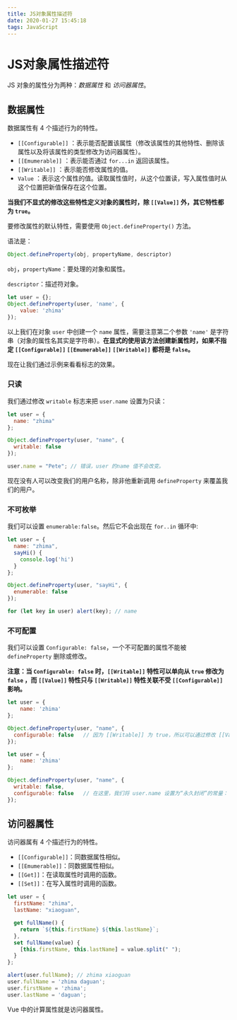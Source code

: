 ```yaml
---
title: JS对象属性描述符
date: 2020-01-27 15:45:18
tags: JavaScript
---
```


# JS对象属性描述符

JS 对象的属性分为两种：*数据属性* 和 *访问器属性*。

## 数据属性

数据属性有 4 个描述行为的特性。

- `[[Configurable]]` ：表示能否配置该属性（修改该属性的其他特性、删除该属性以及将该属性的类型修改为访问器属性）。
- `[[Emumerable]]` ：表示能否通过 `for...in` 返回该属性。
- `[[Writable]]` ：表示能否修改属性的值。
- `Value` ：表示这个属性的值。读取属性值时，从这个位置读，写入属性值时从这个位置把新值保存在这个位置。

**当我们不显式的修改这些特性定义对象的属性时，除 `[[Value]]` 外，其它特性都为 `true`。**

要修改属性的默认特性，需要使用 `Object.defineProperty()` 方法。

语法是：

```js
Object.defineProperty(obj, propertyName, descriptor)
```

`obj`，`propertyName`：要处理的对象和属性。

`descriptor`：描述符对象。

```js
let user = {};
Object.defineProperty(user, 'name', {
	value: 'zhima'
});
```

以上我们在对象 `user` 中创建一个 `name` 属性，需要注意第二个参数 `'name'` 是字符串（对象的属性名其实是字符串）。**在显式的使用该方法创建新属性时，如果不指定 `[[Configurable]]` `[[Emumerable]]` `[[Writable]]` 都将是 `false`。**

现在让我们通过示例来看看标志的效果。

### 只读

我们通过修改 `writable` 标志来把 `user.name` 设置为只读：

```javascript
let user = {
  name: "zhima"
};

Object.defineProperty(user, "name", {
  writable: false
});

user.name = "Pete";	// 错误，user 的name 值不会改变。
```

现在没有人可以改变我们的用户名称，除非他重新调用 `defineProperty` 来覆盖我们的用户。

### 不可枚举

我们可以设置 `enumerable:false`。然后它不会出现在 `for..in` 循环中:

```javascript
let user = {
  name: "zhima",
  sayHi() {
    console.log('hi')
  }
};

Object.defineProperty(user, "sayHi", {
  enumerable: false
});

for (let key in user) alert(key); // name
```

### 不可配置

我们可以设置 `Configurable: false`，一个不可配置的属性不能被 `defineProperty` 删除或修改。

**注意：当 `Configurable: false` 时，`[[Writable]]` 特性可以单向从 `true` 修改为 `false` ，而 `[[Value]]` 特性只与  `[[Writable]]` 特性关联不受 `[[Configurable]]` 影响。**

```javascript
let user = {
    name: 'zhima'
};

Object.defineProperty(user, "name", {
  configurable: false	// 因为 [[Writable]] 为 true，所以可以通过修改 [[Value]] 来修改属性的值
});
```

```javascript
let user = {
    name: 'zhima'
};

Object.defineProperty(user, "name", {
  writable: false,	
  configurable: false	// 在这里，我们将 user.name 设置为“永久封闭”的常量：
});
```

## 访问器属性

访问器属有 4 个描述行为的特性。

- `[[Configurable]]`：同数据属性相似。
- `[[Emumerable]]`：同数据属性相似。
- `[[Get]]`：在读取属性时调用的函数。
- `[[Set]]`：在写入属性时调用的函数。

```javascript
let user = {
  firstName: "zhima",
  lastName: "xiaoguan",

  get fullName() {
    return `${this.firstName} ${this.lastName}`;
  },
  set fullName(value) {
  	[this.firstName, this.lastName] = value.split(" ");
  }
};

alert(user.fullName); // zhima xiaoguan
user.fullName = 'zhima daguan';
user.firstName = 'zhima';
user.lastName = 'daguan';
```

Vue 中的计算属性就是访问器属性。
